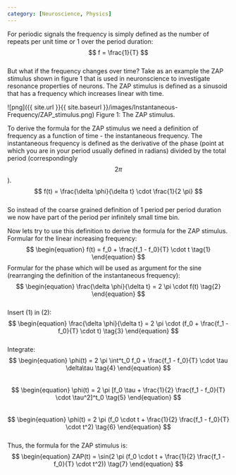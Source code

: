 ```yaml
---
category: [Neuroscience, Physics]
---
```


For periodic signals the frequency is simply defined as the number of repeats per unit time or 1 over the period duration:  
$$ f = \frac{1}{T} $$  
But what if the frequency changes over time? Take as an example the ZAP stimulus shown in figure 1 that is used in neuronscience to investigate resonance properties of neurons. The ZAP stimulus is defined as a sinusoid that has a frequency which increases linear with time.  

![png]({{ site.url }}{{ site.baseurl }}/images/Instantaneous-Frequency/ZAP_stimulus.png)
Figure 1: The ZAP stimulus.  

To derive the formula for the ZAP stimulus we need a definition of frequency as a function of time - the instantaneous frequency. The instantaneous frequency is defined as the derivative of the phase (point at which you are in your period usually defined in radians) divided by the total period (correspondingly $$ 2 \pi $$).  
$$ f(t) = \frac{\delta \phi}{\delta t} \cdot \frac{1}{2 \pi} $$  
So instead of the coarse grained definition of 1 period per period duration we now have part of the period per infinitely small time bin.

Now lets try to use this definition to derive the formula for the ZAP stimulus.  
Formular for the linear increasing frequency:  
$$ \begin{equation}
f(t) = f_0 + \frac{f_1 - f_0}{T} \cdot t \tag{1}
\end{equation} $$
Formular for the phase which will be used as argument for the sine (rearranging the definition of the instantaneous frequency): 
$$ \begin{equation}
\frac{\delta \phi}{\delta t} = 2 \pi \cdot f(t) \tag{2}
\end{equation} $$  
Insert (1) in (2):  
$$ \begin{equation}
\frac{\delta \phi}{\delta t} = 2 \pi \cdot (f_0 + \frac{f_1 - f_0}{T} \cdot t) \tag{3}
\end{equation} $$  
Integrate:  
$$ \begin{equation}
\phi(t) = 2 \pi \int^t_0 f_0 + \frac{f_1 - f_0}{T} \cdot \tau \delta\tau \tag{4}
\end{equation} $$  
$$ \begin{equation}
\phi(t) = 2 \pi [f_0 \tau + \frac{1}{2} \frac{f_1 - f_0}{T} \cdot \tau^2]^t_0 \tag{5}
\end{equation} $$  
$$ \begin{equation}
\phi(t) = 2 \pi (f_0 \cdot t + \frac{1}{2} \frac{f_1 - f_0}{T} \cdot t^2) \tag{6}
\end{equation} $$  
Thus, the formula for the ZAP stimulus is:  
$$ \begin{equation}
ZAP(t) = \sin(2 \pi (f_0 \cdot t + \frac{1}{2} \frac{f_1 - f_0}{T} \cdot t^2)) \tag{7}
\end{equation} $$  
